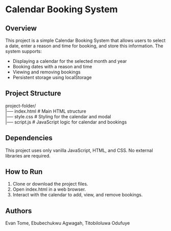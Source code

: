 # Calendar Booking System

## Overview
This project is a simple Calendar Booking System that allows users to select a date, enter a reason and time for booking, and store this information. The system supports:
- Displaying a calendar for the selected month and year
- Booking dates with a reason and time
- Viewing and removing bookings
- Persistent storage using localStorage

## Project Structure
project-folder/<br />
|── index.html      # Main HTML structure<br />
|── style.css       # Styling for the calendar and modal<br />
|── script.js       # JavaScript logic for calendar and bookings<br />

## Dependencies
This project uses only vanilla JavaScript, HTML, and CSS. No external libraries are required.

## How to Run
1. Clone or download the project files.
2. Open index.html in a web browser.
3. Interact with the calendar to add, view, and remove bookings.

## Authors
Evan Tome, Ebubechukwu Agwagah, Titobiloluwa Odufuye
